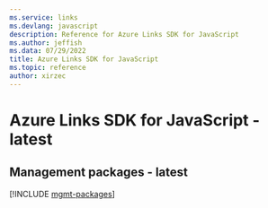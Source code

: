 ```yaml
---
ms.service: links
ms.devlang: javascript
description: Reference for Azure Links SDK for JavaScript
ms.author: jeffish
ms.data: 07/29/2022
title: Azure Links SDK for JavaScript
ms.topic: reference
author: xirzec
---
```

# Azure Links SDK for JavaScript - latest

## Management packages - latest
[!INCLUDE [mgmt-packages](links-mgmt-index.md)]